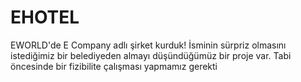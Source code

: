 # EHOTEL
 EWORLD'de E Company adlı şirket kurduk! İsminin sürpriz olmasını istediğimiz bir belediyeden almayı düşündüğümüz bir proje var. Tabi öncesinde bir fizibilite çalışması yapmamız gerekti
